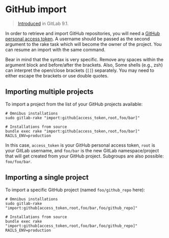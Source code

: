 # GitHub import

> [Introduced]( https://gitlab.com/gitlab-org/gitlab-foss/-/merge_requests/10308) in GitLab 9.1.

In order to retrieve and import GitHub repositories, you will need a
[GitHub personal access token](https://github.com/settings/tokens).
A username should be passed as the second argument to the rake task
which will become the owner of the project. You can resume an import
with the same command.

Bear in mind that the syntax is very specific. Remove any spaces within the argument block and
before/after the brackets. Also, Some shells (e.g., zsh) can interpret the open/close brackets
(`[]`) separately. You may need to either escape the brackets or use double quotes.

## Importing multiple projects

To import a project from the list of your GitHub projects available:

```shell
# Omnibus installations
sudo gitlab-rake "import:github[access_token,root,foo/bar]"

# Installations from source
bundle exec rake "import:github[access_token,root,foo/bar]" RAILS_ENV=production
```

In this case, `access_token` is your GitHub personal access token, `root`
is your GitLab username, and  `foo/bar` is the new GitLab namespace/project that
will get created from your GitHub project. Subgroups are also possible: `foo/foo/bar`.

## Importing a single project

To import a specific GitHub project (named `foo/github_repo` here):

```shell
# Omnibus installations
sudo gitlab-rake "import:github[access_token,root,foo/bar,foo/github_repo]"

# Installations from source
bundle exec rake "import:github[access_token,root,foo/bar,foo/github_repo]" RAILS_ENV=production
```
